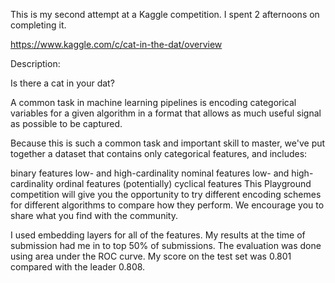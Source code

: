 This is my second attempt at a Kaggle competition.  I spent 2 afternoons on completing it.  

https://www.kaggle.com/c/cat-in-the-dat/overview

Description:

Is there a cat in your dat?

A common task in machine learning pipelines is encoding categorical variables for a given algorithm in a format that allows as much useful signal as possible to be captured.

Because this is such a common task and important skill to master, we've put together a dataset that contains only categorical features, and includes:

binary features
low- and high-cardinality nominal features
low- and high-cardinality ordinal features
(potentially) cyclical features
This Playground competition will give you the opportunity to try different encoding schemes for different algorithms to compare how they perform. We encourage you to share what you find with the community.

I used embedding layers for all of the features.  My results at the time of submission had me in to top 50% of submissions. The evaluation was done using area under the ROC curve.  My score on the test set was 0.801 compared with the leader 0.808.
